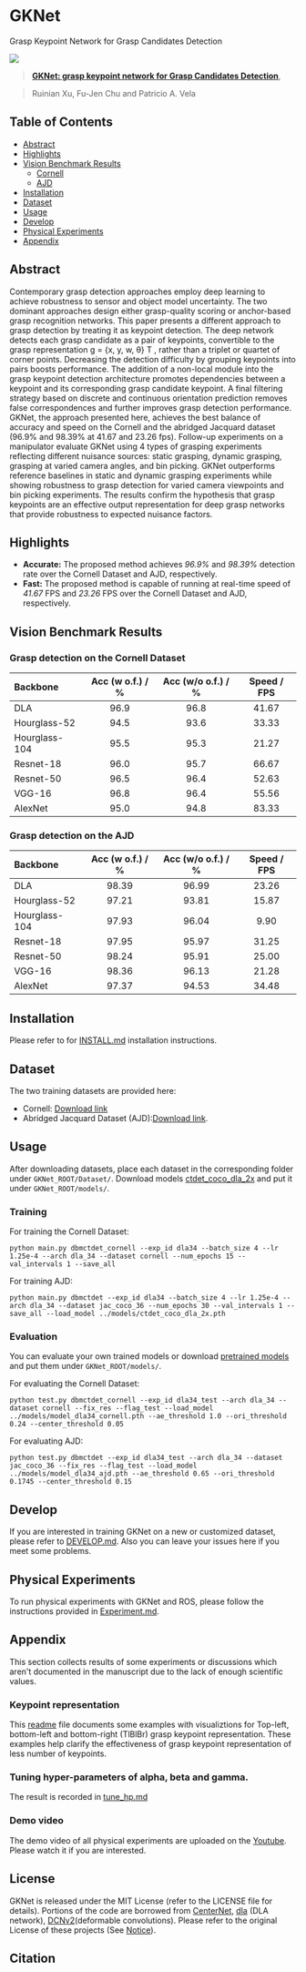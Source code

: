 # GKNet
Grasp Keypoint Network for Grasp Candidates Detection

![](https://github.com/ivalab/GraspKpNet/blob/main/demo/fig_ill_mul_resized.png)

>[**GKNet: grasp keypoint network for Grasp Candidates Detection**](),

> Ruinian Xu, Fu-Jen Chu and Patricio A. Vela

## Table of Contents
- [Abstract](#Abstract)
- [Highlights](#Highlights)
- [Vision Benchmark Results](#Vision-Benchmark-Results)
  * [Cornell](#Grasp-detection-on-the-Cornell-Dataset)
  * [AJD](#Grasp-detection-on-the-AJD)
- [Installation](#Installation)
- [Dataset](#Dataset)
- [Usage](#Usage)
- [Develop](#Develop)
- [Physical Experiments](#Physical-Experiments)
- [Appendix](#Appendix)

## Abstract
Contemporary grasp detection approaches employ deep learning to achieve robustness to sensor and object model
uncertainty. The two dominant approaches design either grasp-quality scoring or anchor-based grasp recognition
networks. This paper presents a different approach to grasp detection by treating it as keypoint detection. The deep
network detects each grasp candidate as a pair of keypoints, convertible to the grasp representation g = {x, y, w, θ} T ,
rather than a triplet or quartet of corner points. Decreasing the detection difficulty by grouping keypoints into pairs boosts
performance. The addition of a non-local module into the grasp keypoint detection architecture promotes dependencies
between a keypoint and its corresponding grasp candidate keypoint. A final filtering strategy based on discrete and
continuous orientation prediction removes false correspondences and further improves grasp detection performance.
GKNet, the approach presented here, achieves the best balance of accuracy and speed on the Cornell and the abridged
Jacquard dataset (96.9% and 98.39% at 41.67 and 23.26 fps). Follow-up experiments on a manipulator evaluate GKNet
using 4 types of grasping experiments reflecting different nuisance sources: static grasping, dynamic grasping, grasping
at varied camera angles, and bin picking. GKNet outperforms reference baselines in static and dynamic grasping
experiments while showing robustness to grasp detection for varied camera viewpoints and bin picking experiments.
The results confirm the hypothesis that grasp keypoints are an effective output representation for deep grasp networks
that provide robustness to expected nuisance factors.

## Highlights
- **Accurate:** The proposed method achieves *96.9%* and *98.39%* detection rate over the Cornell Dataset and AJD, respectively.
- **Fast:** The proposed method is capable of running at real-time speed of *41.67* FPS and *23.26* FPS over the Cornell Dataset and AJD, respectively.

## Vision Benchmark Results
### Grasp detection on the Cornell Dataset
| Backbone     |  Acc (w o.f.) / %   |  Acc (w/o o.f.) / %   | Speed / FPS  |
|:-------------|:---------------:|:---------------:|:------------:|
|DLA           |       96.9      |       96.8      |     41.67    |
|Hourglass-52  |       94.5      |       93.6      |     33.33    |
|Hourglass-104 |       95.5      |       95.3      |     21.27    |
|Resnet-18     |       96.0      |       95.7      |     66.67    |
|Resnet-50     |       96.5      |       96.4      |     52.63    |
|VGG-16        |       96.8      |       96.4      |     55.56    |
|AlexNet       |       95.0      |       94.8      |     83.33    |

### Grasp detection on the AJD
| Backbone     |  Acc (w o.f.) / %   |  Acc (w/o o.f.) / %   | Speed / FPS  |
|:-------------|:---------------:|:---------------:|:------------:|
|DLA           |       98.39      |       96.99      |     23.26    |
|Hourglass-52  |       97.21      |       93.81      |     15.87    |
|Hourglass-104 |       97.93      |       96.04      |      9.90    |
|Resnet-18     |       97.95      |       95.97      |     31.25    |
|Resnet-50     |       98.24      |       95.91      |     25.00    |
|VGG-16        |       98.36      |       96.13      |     21.28    |
|AlexNet       |       97.37      |       94.53      |     34.48    |

## Installation
Please refer to for [INSTALL.md](readme/INSTALL.md) installation instructions.

## Dataset
The two training datasets are provided here:
- Cornell: [Download link](https://www.dropbox.com/sh/x4t8p2wrqnfevo3/AAC2gLawRtm-986_JWxE0w0Za?dl=0)
- Abridged Jacquard Dataset (AJD):[Download link](https://www.dropbox.com/sh/nikrxio9mbkxpub/AADpt-6MKbZFEO8wCmbT1Y3xa?dl=0).

## Usage
After downloading datasets, place each dataset in the corresponding folder under `GKNet_ROOT/Dataset/`. 
Download models [ctdet_coco_dla_2x](https://www.dropbox.com/sh/eicrmhhay2wi8fy/AAAGrToUcdp0tO-F732Xhsxwa?dl=0) and put it under `GKNet_ROOT/models/`.
### Training
For training the Cornell Dataset:
~~~
python main.py dbmctdet_cornell --exp_id dla34 --batch_size 4 --lr 1.25e-4 --arch dla_34 --dataset cornell --num_epochs 15 --val_intervals 1 --save_all
~~~

For training AJD:
~~~
python main.py dbmctdet --exp_id dla34 --batch_size 4 --lr 1.25e-4 --arch dla_34 --dataset jac_coco_36 --num_epochs 30 --val_intervals 1 --save_all --load_model ../models/ctdet_coco_dla_2x.pth
~~~

### Evaluation
You can evaluate your own trained models or download [pretrained models](https://www.dropbox.com/sh/eicrmhhay2wi8fy/AAAGrToUcdp0tO-F732Xhsxwa?dl=0) and put them under `GKNet_ROOT/models/`.

For evaluating the Cornell Dataset:
~~~
python test.py dbmctdet_cornell --exp_id dla34_test --arch dla_34 --dataset cornell --fix_res --flag_test --load_model ../models/model_dla34_cornell.pth --ae_threshold 1.0 --ori_threshold 0.24 --center_threshold 0.05
~~~

For evaluating AJD:
~~~
python test.py dbmctdet --exp_id dla34_test --arch dla_34 --dataset jac_coco_36 --fix_res --flag_test --load_model ../models/model_dla34_ajd.pth --ae_threshold 0.65 --ori_threshold 0.1745 --center_threshold 0.15
~~~

## Develop
If you are interested in training GKNet on a new or customized dataset, please refer to [DEVELOP.md](https://github.com/ivalab/GraspKpNet/blob/master/readme/DEVELOP.md). Also you can leave your issues here if you meet some problems.

## Physical Experiments
To run physical experiments with GKNet and ROS, please follow the instructions provided in [Experiment.md](https://github.com/ivalab/GraspKpNet/blob/master/readme/experiment.md).

## Appendix
This section collects results of some experiments or discussions which aren't documented in the manuscript due to the lack of enough scientific values.

### Keypoint representation
This [readme](https://github.com/ivalab/GraspKpNet/blob/main/readme/kp_rep.md) file documents some examples with visualiztions for Top-left, bottom-left and bottom-right (TlBlBr) grasp keypoint representation. These
examples help clarify the effectiveness of grasp keypoint representation of less number of keypoints.

### Tuning hyper-parameters of alpha, beta and gamma.
The result is recorded in [tune_hp.md](https://github.com/ivalab/GraspKpNet/blob/main/readme/tune_kp.md) 

### Demo video
The demo video of all physical experiments are uploaded on the [Youtube](https://www.youtube.com/watch?v=Q8-Kr8Q9vC0). Please watch it if you are interested.

## License
GKNet is released under the MIT License (refer to the LICENSE file for details).
Portions of the code are borrowed from [CenterNet](https://github.com/xingyizhou/CenterNet), [dla](https://github.com/ucbdrive/dla) (DLA network), [DCNv2](https://github.com/CharlesShang/DCNv2)(deformable convolutions). Please refer to the original License of these projects (See [Notice](https://github.com/ivalab/GKNet/blob/master/NOTICE)).

## Citation

